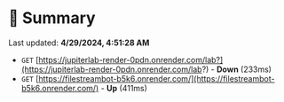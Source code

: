 # 📖 Summary
Last updated: **4/29/2024, 4:51:28 AM**

- `GET` [https://jupiterlab-render-0pdn.onrender.com/lab?](https://jupiterlab-render-0pdn.onrender.com/lab?) - **Down** (233ms)
- `GET` [https://filestreambot-b5k6.onrender.com/](https://filestreambot-b5k6.onrender.com/) - **Up** (411ms)
